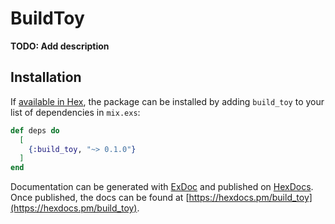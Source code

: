 # BuildToy

**TODO: Add description**

## Installation

If [available in Hex](https://hex.pm/docs/publish), the package can be installed
by adding `build_toy` to your list of dependencies in `mix.exs`:

```elixir
def deps do
  [
    {:build_toy, "~> 0.1.0"}
  ]
end
```

Documentation can be generated with [ExDoc](https://github.com/elixir-lang/ex_doc)
and published on [HexDocs](https://hexdocs.pm). Once published, the docs can
be found at [https://hexdocs.pm/build_toy](https://hexdocs.pm/build_toy).

